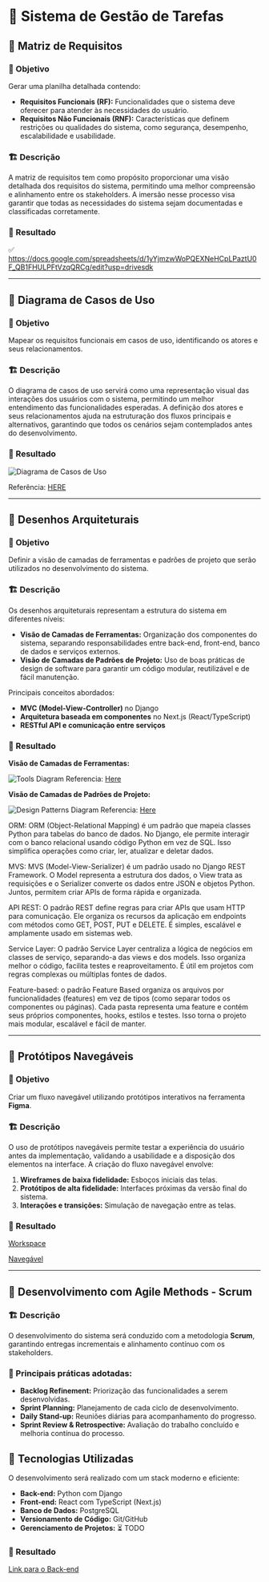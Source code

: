 # 🚀 Sistema de Gestão de Tarefas

## 📌 Matriz de Requisitos
### 🎯  Objetivo
Gerar uma planilha detalhada contendo:
- **Requisitos Funcionais (RF):** Funcionalidades que o sistema deve oferecer para atender às necessidades do usuário.
- **Requisitos Não Funcionais (RNF):** Características que definem restrições ou qualidades do sistema, como segurança, desempenho, escalabilidade e usabilidade.

### 🏗️ Descrição 
A matriz de requisitos tem como propósito proporcionar uma visão detalhada dos requisitos do sistema, permitindo uma melhor compreensão e alinhamento entre os stakeholders. A imersão nesse processo visa garantir que todas as necessidades do sistema sejam documentadas e classificadas corretamente.

### 📜 Resultado 
✅ https://docs.google.com/spreadsheets/d/1yYjmzwWoPQEXNeHCpLPaztU0F_QB1FHULPFtVzqQRCg/edit?usp=drivesdk

---


## 📌 Diagrama de Casos de Uso
### 🎯 Objetivo
Mapear os requisitos funcionais em casos de uso, identificando os atores e seus relacionamentos.

### 🏗️ Descrição
O diagrama de casos de uso servirá como uma representação visual das interações dos usuários com o sistema, permitindo um melhor entendimento das funcionalidades esperadas. A definição dos atores e seus relacionamentos ajuda na estruturação dos fluxos principais e alternativos, garantindo que todos os cenários sejam contemplados antes do desenvolvimento.

### 📜 Resultado
![Diagrama de Casos de Uso](https://drive.google.com/uc?export=view&id=1R8N7zzlmAwQ0JIp2YB8q2MtugzqY1Cdq)

Referência: [HERE](https://drive.google.com/file/d/1G0ASWGfHC9LwzlMKUKj1P6tQT36Ttk-R/view?usp=sharing)


---


## 📌 Desenhos Arquiteturais
### 🎯 Objetivo
Definir a visão de camadas de ferramentas e padrões de projeto que serão utilizados no desenvolvimento do sistema.

### 🏗️ Descrição
Os desenhos arquiteturais representam a estrutura do sistema em diferentes níveis:
- **Visão de Camadas de Ferramentas:** Organização dos componentes do sistema, separando responsabilidades entre back-end, front-end, banco de dados e serviços externos.
- **Visão de Camadas de Padrões de Projeto:** Uso de boas práticas de design de software para garantir um código modular, reutilizável e de fácil manutenção.

Principais conceitos abordados:
- **MVC (Model-View-Controller)** no Django
- **Arquitetura baseada em componentes** no Next.js (React/TypeScript)
- **RESTful API e comunicação entre serviços**

### 📜 Resultado

**Visão de Camadas de Ferramentas:**

![Tools Diagram](assets/tools-diagram.jpg)
Referencia: [Here](https://drive.google.com/file/d/14MJlVH2kfbPF1Wq-PdXQGgUWIRlJXR1Z/view?usp=sharing)

**Visão de Camadas de Padrões de Projeto:**

![Design Patterns Diagram](assets/design-patterns-diagram.jpg)
Referencia: [Here](https://drive.google.com/file/d/1F_oUw0ZNWFO2L5j2ztnevedhOZMdENYT/view?usp=sharing)

ORM: ORM (Object-Relational Mapping) é um padrão que mapeia classes Python para tabelas do banco de dados. No Django, ele permite interagir com o banco relacional usando código Python em vez de SQL. Isso simplifica operações como criar, ler, atualizar e deletar dados.

MVS: MVS (Model-View-Serializer) é um padrão usado no Django REST Framework. O Model representa a estrutura dos dados, o View trata as requisições e o Serializer converte os dados entre JSON e objetos Python. Juntos, permitem criar APIs de forma rápida e organizada.

API REST: O padrão REST define regras para criar APIs que usam HTTP para comunicação. Ele organiza os recursos da aplicação em endpoints com métodos como GET, POST, PUT e DELETE. É simples, escalável e amplamente usado em sistemas web.

Service Layer: O padrão Service Layer centraliza a lógica de negócios em classes de serviço, separando-a das views e dos models. Isso organiza melhor o código, facilita testes e reaproveitamento. É útil em projetos com regras complexas ou múltiplas fontes de dados.

Feature-based: o padrão Feature Based organiza os arquivos por funcionalidades (features) em vez de tipos (como separar todos os componentes ou páginas). Cada pasta representa uma feature e contém seus próprios componentes, hooks, estilos e testes. Isso torna o projeto mais modular, escalável e fácil de manter.

---


## 📌 Protótipos Navegáveis
### 🎯 Objetivo
Criar um fluxo navegável utilizando protótipos interativos na ferramenta **Figma**.

### 🏗️ Descrição
O uso de protótipos navegáveis permite testar a experiência do usuário antes da implementação, validando a usabilidade e a disposição dos elementos na interface. A criação do fluxo navegável envolve:
1. **Wireframes de baixa fidelidade:** Esboços iniciais das telas.
2. **Protótipos de alta fidelidade:** Interfaces próximas da versão final do sistema.
3. **Interações e transições:** Simulação de navegação entre as telas.

### 📜 Resultado
[Workspace](https://www.figma.com/design/Nflh2VV3d03zD9NitOLNxy/Prototipos---tarefas?node-id=2-2&p=f&t=UNsZltgTjY2MN32A-0)

[Navegável](https://www.figma.com/proto/Nflh2VV3d03zD9NitOLNxy/Prototipos-tarefas?node-id=2-2&p=f&t=UNsZltgTjY2MN32A-0&scaling=min-zoom&content-scaling=fixed&page-id=2%3A2&starting-point-node-id=18%3A6&show-proto-sidebar=1)

---


## 📌 Desenvolvimento com Agile Methods - Scrum
### 🏗️ Descrição
O desenvolvimento do sistema será conduzido com a metodologia **Scrum**, garantindo entregas incrementais e alinhamento contínuo com os stakeholders.

### 🔄 Principais práticas adotadas:
- **Backlog Refinement:** Priorização das funcionalidades a serem desenvolvidas.
- **Sprint Planning:** Planejamento de cada ciclo de desenvolvimento.
- **Daily Stand-up:** Reuniões diárias para acompanhamento do progresso.
- **Sprint Review & Retrospective:** Avaliação do trabalho concluído e melhoria contínua do processo.

## 🔧 Tecnologias Utilizadas
O desenvolvimento será realizado com um stack moderno e eficiente:
- **Back-end:** Python com Django
- **Front-end:** React com TypeScript (Next.js)
- **Banco de Dados:** PostgreSQL
- **Versionamento de Código:** Git/GitHub
- **Gerenciamento de Projetos:** ⏳ TODO

### 📜 Resultado
[Link para o Back-end](https://github.com/peddro1/BackEnd_SISGETASK)

